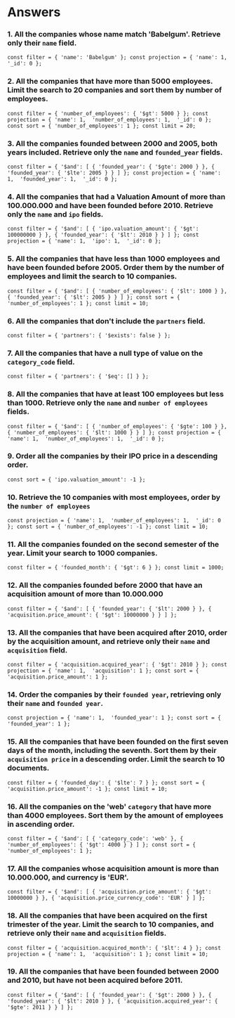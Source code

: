 # Answers

### 1. All the companies whose name match 'Babelgum'. Retrieve only their `name` field.

`const filter = {
  'name': 'Babelgum'
};
const projection = {
  'name': 1,
  '_id': 0
};`

### 2. All the companies that have more than 5000 employees. Limit the search to 20 companies and sort them by **number of employees**.

`const filter = {
  'number_of_employees': {
    '$gt': 5000
  }
};
const projection = {
  'name': 1, 
  'number_of_employees': 1, 
  '_id': 0
};
const sort = {
  'number_of_employees': 1
};
const limit = 20;`

### 3. All the companies founded between 2000 and 2005, both years included. Retrieve only the `name` and `founded_year` fields.

`const filter = {
  '$and': [
    {
      'founded_year': {
        '$gte': 2000
      }
    }, {
      'founded_year': {
        '$lte': 2005
      }
    }
  ]
};
const projection = {
  'name': 1, 
  'founded_year': 1, 
  '_id': 0
};`

### 4. All the companies that had a Valuation Amount of more than 100.000.000 and have been founded before 2010. Retrieve only the `name` and `ipo` fields.

`const filter = {
  '$and': [
    {
      'ipo.valuation_amount': {
        '$gt': 100000000
      }
    }, {
      'founded_year': {
        '$lt': 2010
      }
    }
  ]
};
const projection = {
  'name': 1, 
  'ipo': 1, 
  '_id': 0
};`

### 5. All the companies that have less than 1000 employees and have been founded before 2005. Order them by the number of employees and limit the search to 10 companies.

`const filter = {
  '$and': [
    {
      'number_of_employees': {
        '$lt': 1000
      }
    }, {
      'founded_year': {
        '$lt': 2005
      }
    }
  ]
};
const sort = {
  'number_of_employees': 1
};
const limit = 10;`

### 6. All the companies that don't include the `partners` field.

`const filter = {
  'partners': {
    '$exists': false
  }
};`

### 7. All the companies that have a null type of value on the `category_code` field.

`const filter = {
  'partners': {
    '$eq': []
  }
};`

### 8. All the companies that have at least 100 employees but less than 1000. Retrieve only the `name` and `number of employees` fields.

`const filter = {
  '$and': [
    {
      'number_of_employees': {
        '$gte': 100
      }
    }, {
      'number_of_employees': {
        '$lt': 1000
      }
    }
  ]
};
const projection = {
  'name': 1, 
  'number_of_employees': 1, 
  '_id': 0
};`

### 9. Order all the companies by their IPO price in a descending order.

`const sort = {
  'ipo.valuation_amount': -1
};`


### 10. Retrieve the 10 companies with most employees, order by the `number of employees`

`const projection = {
  'name': 1, 
  'number_of_employees': 1, 
  '_id': 0
};
const sort = {
  'number_of_employees': -1
};
const limit = 10;`

### 11. All the companies founded on the second semester of the year. Limit your search to 1000 companies.

`const filter = {
  'founded_month': {
    '$gt': 6
  }
};
const limit = 1000;`

### 12. All the companies founded before 2000 that have an acquisition amount of more than 10.000.000

`const filter = {
  '$and': [
    {
      'founded_year': {
        '$lt': 2000
      }
    }, {
      'acquisition.price_amount': {
        '$gt': 10000000
      }
    }
  ]
};`

### 13. All the companies that have been acquired after 2010, order by the acquisition amount, and retrieve only their `name` and `acquisition` field.

`const filter = {
  'acquisition.acquired_year': {
    '$gt': 2010
  }
};
const projection = {
  'name': 1, 
  'acquisition': 1
};
const sort = {
  'acquisition.price_amount': 1
};`

### 14. Order the companies by their `founded year`, retrieving only their `name` and `founded year`.

`const projection = {
  'name': 1, 
  'founded_year': 1
};
const sort = {
  'founded_year': 1
};`

### 15. All the companies that have been founded on the first seven days of the month, including the seventh. Sort them by their `acquisition price` in a descending order. Limit the search to 10 documents.

`const filter = {
  'founded_day': {
    '$lte': 7
  }
};
const sort = {
  'acquisition.price_amount': -1
};
const limit = 10;`

### 16. All the companies on the 'web' `category` that have more than 4000 employees. Sort them by the amount of employees in ascending order.

`const filter = {
  '$and': [
    {
      'category_code': 'web'
    }, {
      'number_of_employees': {
        '$gt': 4000
      }
    }
  ]
};
const sort = {
  'number_of_employees': 1
};`

### 17. All the companies whose acquisition amount is more than 10.000.000, and currency is 'EUR'.

`const filter = {
  '$and': [
    {
      'acquisition.price_amount': {
        '$gt': 10000000
      }
    }, {
      'acquisition.price_currency_code': 'EUR'
    }
  ]
};`

### 18. All the companies that have been acquired on the first trimester of the year. Limit the search to 10 companies, and retrieve only their `name` and `acquisition` fields.

`const filter = {
  'acquisition.acquired_month': {
    '$lt': 4
  }
};
const projection = {
  'name': 1, 
  'acquisition': 1
};
const limit = 10;`

### 19. All the companies that have been founded between 2000 and 2010, but have not been acquired before 2011.

`const filter = {
  '$and': [
    {
      'founded_year': {
        '$gt': 2000
      }
    }, {
      'founded_year': {
        '$lt': 2010
      }
    }, {
      'acquisition.acquired_year': {
        '$gte': 2011
      }
    }
  ]
};`

